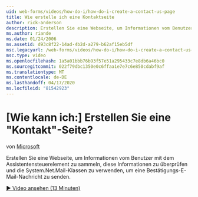 ```yaml
---
uid: web-forms/videos/how-do-i/how-do-i-create-a-contact-us-page
title: Wie erstelle ich eine Kontaktseite
author: rick-anderson
description: Erstellen Sie eine Webseite, um Informationen vom Benutzer mit dem Assistentensteuerelement zu sammeln, diese Informationen zu überprüfen und die System.Net.Mail-Klassen zu verwenden, um eine Konfi zu senden...
ms.author: riande
ms.date: 01/24/2006
ms.assetid: d93c8f22-14ad-4b2d-a279-b62af15eb5df
msc.legacyurl: /web-forms/videos/how-do-i/how-do-i-create-a-contact-us-page
msc.type: video
ms.openlocfilehash: 1a5a01bbb76b93f57e51a295433c7e8db6a46bc0
ms.sourcegitcommit: 022f79dbc1350e0c6ffaa1e7e7c6e850cdabf9af
ms.translationtype: MT
ms.contentlocale: de-DE
ms.lasthandoff: 04/17/2020
ms.locfileid: "81542923"
---
```

# <a name="how-do-i-create-a-contact-us-page"></a>[Wie kann ich:] Erstellen Sie eine "Kontakt"-Seite?

von [Microsoft](https://github.com/microsoft)

Erstellen Sie eine Webseite, um Informationen vom Benutzer mit dem Assistentensteuerelement zu sammeln, diese Informationen zu überprüfen und die System.Net.Mail-Klassen zu verwenden, um eine Bestätigungs-E-Mail-Nachricht zu senden.

[&#9654; Video ansehen (13 Minuten)](https://channel9.msdn.com/Blogs/ASP-NET-Site-Videos/how-do-i-create-a-contact-us-page)
